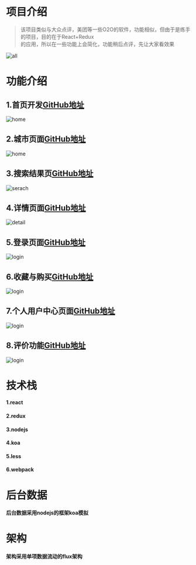 # 项目介绍
> 该项目类似与大众点评，美团等一些O2O的软件，功能相似，但由于是练手的项目，目的在于React+Redux  
的应用，所以在一些功能上会简化，功能稍后点评，先让大家看效果

![all](https://github.com/ShangMXiao/react-dzdp/blob/master/SreenShops/all.gif)

# 功能介绍
## 1.首页开发[GitHub地址](https://github.com/ShangMXiao/react-dzdp/tree/master/app/containers/Home)
![home](https://github.com/ShangMXiao/react-dzdp/blob/master/SreenShops/home.bmp)
## 2.城市页面[GitHub地址](https://github.com/ShangMXiao/react-dzdp/tree/master/app/containers/City)
![home](https://github.com/ShangMXiao/react-dzdp/blob/master/SreenShops/city.bmp)
## 3.搜索结果页[GitHub地址](https://github.com/ShangMXiao/react-dzdp/tree/master/app/containers/Search)
![serach](https://github.com/ShangMXiao/react-dzdp/blob/master/SreenShops/serach.bmp)
## 4.详情页面[GitHub地址](https://github.com/ShangMXiao/react-dzdp/tree/master/app/containers/Detail)
![detail](https://github.com/ShangMXiao/react-dzdp/blob/master/SreenShops/detail.bmp)
## 5.登录页面[GitHub地址](https://github.com/ShangMXiao/react-dzdp/tree/master/app/containers/Login)
![login](https://github.com/ShangMXiao/react-dzdp/blob/master/SreenShops/login.bmp)
## 6.收藏与购买[GitHub地址](https://github.com/ShangMXiao/react-dzdp/tree/master/app/components/BuyAndStore)
![login](https://github.com/ShangMXiao/react-dzdp/blob/master/SreenShops/storeAndBuy.bmp)
## 7.个人用户中心页面[GitHub地址](https://github.com/ShangMXiao/react-dzdp/tree/master/app/containers/User)
![login](https://github.com/ShangMXiao/react-dzdp/blob/master/SreenShops/user.bmp)
## 8.评价功能[GitHub地址](https://github.com/ShangMXiao/react-dzdp/tree/master/app/components/CommentList)
![login](https://github.com/ShangMXiao/react-dzdp/blob/master/SreenShops/comment.bmp)
# 技术栈
#### 1.react
#### 2.redux
#### 3.nodejs
#### 4.koa
#### 5.less
#### 6.webpack
# 后台数据
#### 后台数据采用nodejs的框架koa模拟
# 架构
#### 架构采用单项数据流动的flux架构
